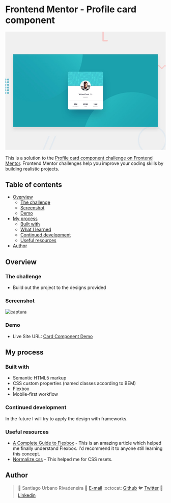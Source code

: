 # Frontend Mentor - Profile card component
![Design preview for the Profile card component coding challenge](./design/desktop-preview.jpg)

This is a solution to the [Profile card component challenge on Frontend Mentor](https://www.frontendmentor.io/challenges/profile-card-component-cfArpWshJ). Frontend Mentor challenges help you improve your coding skills by building realistic projects. 

## Table of contents

- [Overview](#overview)
  - [The challenge](#the-challenge)
  - [Screenshot](#screenshot)
  - [Demo](#Demo)
- [My process](#my-process)
  - [Built with](#built-with)
  - [What I learned](#what-i-learned)
  - [Continued development](#continued-development)
  - [Useful resources](#useful-resources)
- [Author](#author)

## Overview

### The challenge

- Build out the project to the designs provided

### Screenshot

![captura](https://user-images.githubusercontent.com/60886336/173164981-1c6e25d4-2db0-44f2-9ac7-82ca6d3cfe8d.png)


### Demo

- Live Site URL: [Card Component Demo](https://sanurb.github.io/Frontend-Mentor-Challenges/huddle-landing-page-with-curved-sections-master/index.html)

## My process

### Built with

- Semantic HTML5 markup
- CSS custom properties (named classes according to BEM)
- Flexbox
- Mobile-first workflow

### Continued development

In the future I will try to apply the design with frameworks.

### Useful resources

- [A Complete Guide to Flexbox](https://css-tricks.com/snippets/css/a-guide-to-flexbox/) - This is an amazing article which helped me finally understand Flexbox. I'd recommend it to anyone still learning this concept.
- [Normalize.css](https://necolas.github.io/normalize.css/) - This helped me for CSS resets.

## Author

> :man: Santiago Urbano Rivadeneira
> :e-mail: [E-mail](dsanturban@gmail.com)
> :octocat: [Github](https://github.com/sanurb)
> :bird: [Twitter](https://twitter.com/dsanturban)
> :blue_book: [Linkedin](https://www.linkedin.com/in/santurban)
